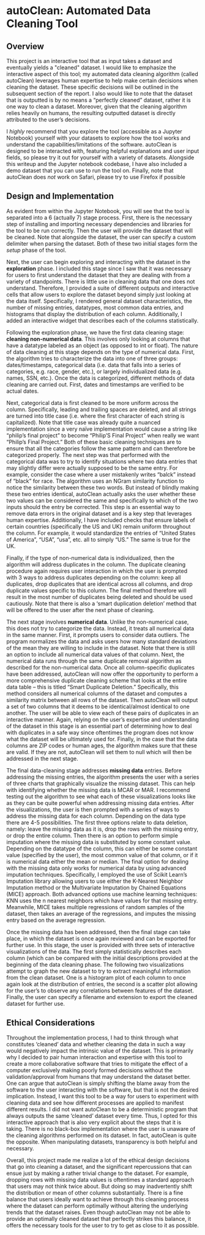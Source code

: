 # autoClean: Automated Data Cleaning Tool

## Overview
This project is an interactive tool that as input takes a dataset and eventually yields a "cleaned"
dataset. I would like to emphasize the interactive aspect of this tool; my automated data cleaning algorithm
(called autoClean) leverages human expertise to help make certain decisions when cleaning the dataset. These
specific decisions will be outlined in the subsequent section of the report. I also would like to note that the
dataset that is outputted is by no means a “perfectly cleaned” dataset, rather it is one way to clean a dataset.
Moreover, given that the cleaning algorithm relies heavily on humans, the resulting outputted dataset is directly
attributed to the user’s decisions.

I *highly* recommend that you explore the tool (accessible as a Jupyter Notebook) yourself with your datasets to
explore how the tool works and understand the capabilities/limitations of the software. autoClean is designed
to be interacted with, featuring helpful explanations and user input fields, so please try it out for yourself with
a variety of datasets. Alongside this writeup and the Jupyter notebook codebase, I have also included a demo
dataset that you can use to run the tool on. Finally, note that autoClean does *not* work on Safari, please try to
use Firefox if possible

## Design and Implementation
As evident from within the Jupyter Notebook, you will see that the tool is separated into a 6 (actually
7) stage process. First, there is the necessary step of installing and importing necessary dependencies and
libraries for the tool to be run correctly. Then the user will provide the dataset that will be cleaned. Note that
alongside the dataset, the user can specify a custom delimiter when parsing the dataset. Both of these two initial
stages form the *setup* phase of the tool.

Next, the user can begin exploring and interacting with the dataset in the **exploration** phase. I included
this stage since I saw that it was necessary for users to first understand the dataset that they are dealing with
from a variety of standpoints. There is little use in cleaning data that one does not understand. Therefore, I
provided a suite of different outputs and interactive cells that allow users to explore the dataset beyond simply
just looking at the data itself. Specifically, I rendered general dataset characteristics, the number of missing
entries, datatypes, most common data entries, and histograms that display the distribution of each column.
Additionally, I added an interactive widget that describes each of the columns statistically.

Following the exploration phase, we have the first data cleaning stage: **cleaning non-numerical data**.
This involves only looking at columns that have a datatype labeled as an object (as opposed to int or float). The
nature of data cleaning at this stage depends on the type of numerical data. First, the algorithm tries to
characterize the data into one of three groups: dates/timestamps, categorical data (i.e. data that falls into a series
of categories, e.g. race, gender, etc.), or largely individualized data (e.g. names, SSN, etc.). Once the data is categorized, different methods of data cleaning are carried out. First, dates and timestamps are verified to be
actual dates.

Next, categorical data is first cleaned to be more uniform across the column. Specifically, leading and
trailing spaces are deleted, and all strings are turned into title case (i.e. where the first character of each string
is capitalized). Note that title case was already quite a nuanced implementation since a very naïve
implementation would cause a string like “philip’s final project” to become “Philip’S Final Project” when really
we want “Philip’s Final Project.” Both of these basic cleaning techniques are to ensure that all the categories
follow the same pattern and can therefore be categorized properly. The next step was that performed with the
categorical data was to try to identify situations where two data entries that may slightly differ were actually
supposed to be the same entry. For example, consider the case where a user mistakenly writes “balck” instead
of “black” for race. The algorithm uses an NGram similarity function to notice the similarity between these two
words. But instead of blindly making these two entries identical, autoClean actually asks the user whether these
two values can be considered the same and specifically to which of the two inputs should the entry be corrected.
This step is an essential way to remove data errors in the original dataset and is a key step that leverages human
expertise. Additionally, I have included checks that ensure labels of certain countries (specifically the US and
UK) remain uniform throughout the column. For example, it would standardize the entries of “United States of
America”, “USA”, “usa”, etc. all to simply “US.” The same is true for the UK.

Finally, if the type of non-numerical data is individualized, then the algorithm will address duplicates
in the column. The duplicate cleaning procedure again requires user interaction in which the user is prompted
with 3 ways to address duplicates depending on the column: keep all duplicates, drop duplicates that are identical
across all columns, and drop duplicate values specific to this column. The final method therefore will result in
the most number of duplicates being deleted and should be used cautiously. Note that there is also a ‘smart
duplication deletion’ method that will be offered to the user after the next phase of cleaning.

The next stage involves **numerical data**. Unlike the non-numerical case, this does not try to categorize
the data. Instead, it treats all numerical data in the same manner. First, it prompts users to consider data outliers.
The program normalizes the data and asks users how many standard deviations of the mean they are willing to
include in the dataset. Note that there is still an option to include all numerical data values of that column. Next,
the numerical data runs through the same duplicate removal algorithm as described for the non-numerical data.
Once all column-specific duplicates have been addressed, autoClean will now offer the opportunity to perform
a more comprehensive duplicate cleaning scheme that looks at the entire data table – this is titled “Smart
Duplicate Deletion.” Specifically, this method considers all numerical columns of the dataset and computes a
similarity matrix between all rows of the dataset. Then autoClean will output a set of two columns that it deems
to be identical/almost identical to one another. The user will be able to view each of these pairs of duplicates in
an interactive manner. Again, relying on the user’s expertise and understanding of the dataset in this stage is an
essential part of determining how to deal with duplicates in a safe way since oftentimes the program does not
know what the dataset will be ultimately used for. Finally, in the case that the data columns are ZIP codes or human ages, the algorithm makes sure that these are valid. If they are not, autoClean will set them to null which
will then be addressed in the next stage.

The final data-cleaning stage addresses **missing data** entries. Before addressing the missing entries, the
algorithm presents the user with a series of three charts that graphically visualize the missing dataset. This can
help with identifying whether the missing data is MCAR or MAR. I recommend testing out the algorithm to see
what each of these visualizations looks like as they can be quite powerful when addressing missing data entries.
After the visualizations, the user is then prompted with a series of ways to address the missing data for each
column. Depending on the data type there are 4-5 possibilities. The first three options relate to data deletion,
namely: leave the missing data as it is, drop the rows with the missing entry, or drop the entire column. Then
there is an option to perform simple imputation where the missing data is substituted by some constant value.
Depending on the datatype of the column, this can either be some constant value (specified by the user), the
most common value of that column, or if it is numerical data either the mean or median. The final option for
dealing with the missing data only works for numerical data by using advanced imputation techniques.
Specifically, I employed the use of Scikit Learn’s Imputation library allowing users to use either the K-Nearest
Neighbor Imputation method or the Multivariate Imputation by Chained Equations (MICE) approach. Both
advanced options use machine learning techniques: KNN uses the n nearest neighbors which have values for
that missing entry. Meanwhile, MICE takes multiple regressions of random samples of the dataset, then takes
an average of the regressions, and imputes the missing entry based on the average regression.

Once the missing data has been addressed, then the final stage can take place, in which the dataset is
once again reviewed and can be exported for further use. In this stage, the user is provided with three sets of
interactive visualizations of the data. The first simply statistically describes each column (which can be
compared with the initial descriptions provided at the beginning of the data cleaning phase. The following two
visualizations attempt to graph the new dataset to try to extract meaningful information from the clean dataset.
One is a histogram plot of each column to once again look at the distribution of entries, the second is a scatter
plot allowing for the user’s to observe any correlations between features of the dataset. Finally, the user can
specify a filename and extension to export the cleaned dataset for further use.

## Ethical Considerations
Throughout the implementation process, I had to think through what constitutes ‘cleaned’ data and
whether cleaning the data in such a way would negatively impact the intrinsic value of the dataset. This is
primarily why I decided to pair human interaction and expertise with this tool to create a more collaborative
software that tries to mitigate the effect of a computer exclusively making poorly formed decisions without the
validation/approval from humans that may understand the dataset better. One can argue that autoClean is simply
shifting the blame away from the software to the user interacting with the software, but that is not the desired
implication. Instead, I want this tool to be a way for users to experiment with cleaning data and see how different
processes are applied to manifest different results. I did not want autoClean to be a deterministic program that
always outputs the same ‘cleaned’ dataset every time. Thus, I opted for this interactive approach that is also very explicit about the steps that it is taking. There is no black-box implementation where the user is unaware
of the cleaning algorithms performed on its dataset. In fact, autoClean is quite the opposite. When manipulating
datasets, transparency is both helpful and necessary.

Overall, this project made me realize a lot of the ethical design decisions that go into cleaning a dataset,
and the significant repercussions that can ensue just by making a rather trivial change to the dataset. For example,
dropping rows with missing data values is oftentimes a standard approach that users may not think twice about.
But doing so may inadvertently shift the distribution or mean of other columns substantially. There is a fine
balance that users ideally want to achieve through this cleaning process where the dataset can perform optimally
without altering the underlying trends that the dataset raises. Even though autoClean may not be able to provide
an optimally cleaned dataset that perfectly strikes this balance, it offers the necessary tools for the user to try to
get as close to it as possible.
